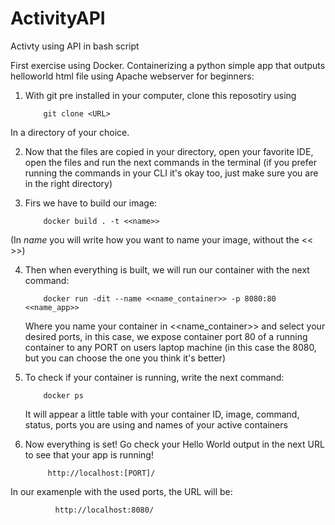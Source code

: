 # ActivityAPI
 Activty using API in bash script

 First exercise using Docker. Containerizing a python simple app that outputs helloworld html file using Apache webserver for beginners:
 
1. With git pre installed in your computer, clone this reposotiry using

           git clone <URL> 
 
In a directory of your choice.
 
2. Now that the files are copied in your directory, open your favorite IDE, open the files and run the next commands in the terminal (if you prefer running the commands in your CLI it's okay too, just make sure you are in the right directory)
 
 3. Firs we have to build our image:
 
            docker build . -t <<name>> 
 
 (In _name_ you will write how you want to name your image, without the << >>)
 
 4. Then when everything is built, we will run our container with the next command:
 
            docker run -dit --name <<name_container>> -p 8080:80 <<name_app>>
            
    Where you name your container in <<name_container>> 
    and select your desired ports, in this case, we expose container port 80 of a running container to any PORT on users laptop machine (in this case the 8080, but you can choose the one you think it's better)
            
 5. To check if your container is running, write the next command:

            docker ps
           
    It will appear a little table with your container ID, image, command, status, ports you are using and names of your active containers
 
 6. Now everything is set! Go check your Hello World output in the next URL to see that your app is running!

             http://localhost:[PORT]/ 
             
   In our examenple with the used ports, the URL will be:
   
              http://localhost:8080/
              
 
